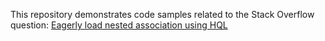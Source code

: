 This repository demonstrates code samples related to the Stack Overflow question: [Eagerly load nested association using HQL](https://stackoverflow.com/questions/64304660/eagerly-load-nested-association-using-hql)
